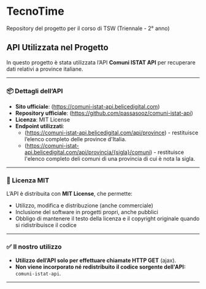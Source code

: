 # TecnoTime
Repository del progetto per il corso di TSW (Triennale - 2° anno)

## API Utilizzata nel Progetto

In questo progetto è stata utilizzata l’API **Comuni ISTAT API** per recuperare dati relativi a province italiane.

---

### 📦 Dettagli dell’API

- **Sito ufficiale**:        (https://comuni-istat-api.belicedigital.com)
- **Repository ufficiale**:  (https://github.com/passasooz/comuni-istat-api)
- **Licenza**: MIT License
- **Endpoint utilizzati**:
  - (https://comuni-istat-api.belicedigital.com/api/province)                 - restituisce l’elenco completo delle province d'Italia.
  - (https://comuni-istat-api.belicedigital.com/api/provincia/{sigla}/comuni) - restituisce l'elenco completo deli comuni di una provincia di cui è nota la sigla.

---

### 📜 Licenza MIT

L’API è distribuita con **MIT License**, che permette:

- Utilizzo, modifica e distribuzione (anche commerciale)
- Inclusione del software in progetti propri, anche pubblici
- Obbligo di mantenere il testo della licenza e il copyright originale quando si ridistribuisce il codice

---

### ✅ Il nostro utilizzo

- **Utilizzo dell’API solo per effettuare chiamate HTTP GET** (ajax).
- **Non viene incorporato né redistribuito il codice sorgente dell'API:** `comuni‑istat‑api`.

---
